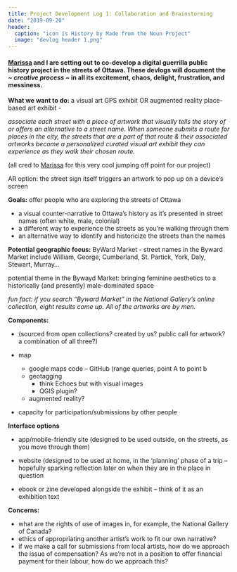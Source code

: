 ```yaml
---
title: Project Development Log 1: Collaboration and Brainstorming 
date: "2019-09-20" 
header:
  caption: "icon is History by Made from the Noun Project"
  image: "devlog header 1.png"
---
```

#### [Marissa](https://https://marissafoley.netlify.com/) and I are setting out to co-develop a digital guerrilla public history project in the streets of Ottawa. These devlogs will document the *~ creative process ~* in all its excitement, chaos, delight, frustration, and messiness. 

**What we want to do:**
a visual art GPS exhibit OR augmented reality place-based art exhibit - 

*associate each street with a piece of artwork that visually tells the story of or offers an alternative to a street name. When someone submits a route for places in the city, the streets that are a part of that route & their associated artworks become a personalized curated visual art exhibit they can experience as they walk their chosen route.*

(all cred to [Marissa](https://marissafoley.netlify.com) for this very cool jumping off point for our project)

AR option: the street sign itself triggers an artwork to pop up on a device’s screen   

**Goals:** 
offer people who are exploring the streets of Ottawa 
- a visual counter-narrative to Ottawa’s history as it’s presented in street names (often white, male, colonial) 
- a different way to experience the streets as you’re walking through them
- an alternative way to identify and historicize the streets than the names 

**Potential geographic focus:** 
ByWard Market - street names in the Byward Market include William, George, Cumberland, St. Partick, York, Daly, Stewart, Murray… 

potential theme in the Bywayd Market: bringing feminine aesthetics to a historically (and presently) male-dominated space 

*fun fact: if you search “Byward Market” in the National Gallery’s online collection, eight results come up. All of the artworks are by men.* 

**Components:** 
- (sourced from open collections? created by us? public call for artwork? a combination of all three?) 


- map 
    - google maps code – GitHub (range queries, point A to point b
    - geotagging 
        - think Echoes but with visual images
        - QGIS plugin? 
    - augmented reality? 

- capacity for participation/submissions by other people

**Interface options**
- app/mobile-friendly site (designed to be used outside, on the streets, as you move through them)

- website (designed to be used at home, in the ‘planning’ phase of a trip – hopefully sparking reflection later on when they are in the place in question 

- ebook or zine developed alongside the exhibit – think of it as an exhibition text 

**Concerns:** 
-	what are the rights of use of images in, for example, the National Gallery of Canada? 
-	ethics of appropriating another artist’s work to fit our own narrative? 
-	if we make a call for submissions from local artists, how do we approach the issue of compensation? As we’re not in a position to offer financial payment for their labour, how do we approach this? 
